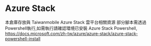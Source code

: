 # Azure Stack
本倉庫存放與 Taiwanmobile Azure Stack 雲平台相關資源
部分腳本需透過Powershell執行,如需執行請確認環境已安裝 Azure Stack Powershell, https://docs.microsoft.com/zh-tw/azure/azure-stack/azure-stack-powershell-install
